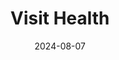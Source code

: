 ---  
layout: startup_page  
title: "Visit Health"  
id: "getvisitapp.com"  
permalink: "/visithealthgetvisitapp.com08072024/"  
website: "https://getvisitapp.com/"  
funding_round: ""  
funding_amount: "₹250Cr"  
investors: "Docprime Technologies Pvt Ltd"  
about: "Visit Health is a healthtech startup that allows corporate employees to manage their healthcare needs through a smartphone app. It provides wellness and OPD services to corporations, SMEs, and insurers via a cashless network of medical providers in India. The company aims to make healthcare more accessible, cost-effective, and high-quality."  
markets: "Healthtech, Health, Wellness & Fitness"  
hq: "Noida, Uttar Pradesh, India"  
founded_year: "2012"  
linkedin: "https://www.linkedin.com/company/getvisitapp"  
twitter: "https://twitter.com/getvisitapp"  
instagram: ""  
facebook: "https://www.facebook.com/getvisitapp"  
crunchbase: "https://www.crunchbase.com/organization/visit-health"  
pitchbook: "https://pitchbook.com/profiles/company/160389-28"  

date_display: "07-Aug-2024"  
date: "2024-08-07"

# SEO Optimization  
meta_title: "Visit Health -  Funding (₹250Cr)"  
meta_description: "Visit Health, Visit Health is a healthtech startup that allows corporate employees to manage their healthcare needs through a smartphone app. It provides wellness a..."  
meta_keywords: "Visit Health, Healthtech, Health, Wellness & Fitness,  funding"  
canonical_url: "https://startup.projectstartups.com/visithealthgetvisitapp.com08072024/"  
---